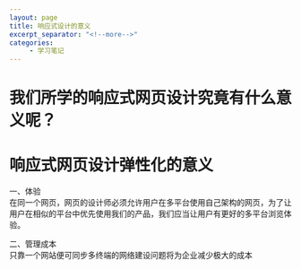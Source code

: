 ```yaml
---
layout: page
title: 响应式设计的意义
excerpt_separator: "<!--more-->"
categories:
     - 学习笔记
---
```

# 我们所学的响应式网页设计究竟有什么意义呢？

<!--more-->

# 响应式网页设计弹性化的意义

一、体验<br>在同一个网页，网页的设计师必须允许用户在多平台使用自己架构的网页，为了让用户在相似的平台中优先使用我们的产品，我们应当让用户有更好的多平台浏览体验。

二、管理成本<br>只靠一个网站便可同步多终端的网络建设问题将为企业减少极大的成本
